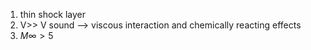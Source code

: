 1. thin shock layer
2. V>> V sound --> viscous interaction and chemically reacting effects
3. $M \infty > 5$
